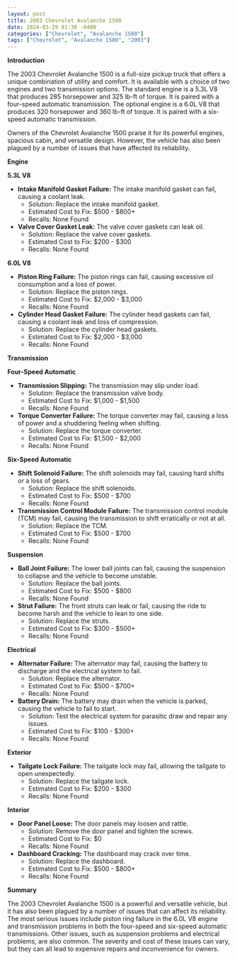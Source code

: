 ```yaml
---
layout: post
title: 2003 Chevrolet Avalanche 1500
date: 2024-03-29 01:38 -0400
categories: ["Chevrolet", "Avalanche 1500"]
tags: ["Chevrolet", "Avalanche 1500", "2003"]
---
```

**Introduction**

The 2003 Chevrolet Avalanche 1500 is a full-size pickup truck that offers a unique combination of utility and comfort. It is available with a choice of two engines and two transmission options. The standard engine is a 5.3L V8 that produces 285 horsepower and 325 lb-ft of torque. It is paired with a four-speed automatic transmission. The optional engine is a 6.0L V8 that produces 320 horsepower and 360 lb-ft of torque. It is paired with a six-speed automatic transmission.

Owners of the Chevrolet Avalanche 1500 praise it for its powerful engines, spacious cabin, and versatile design. However, the vehicle has also been plagued by a number of issues that have affected its reliability.

**Engine**

**5.3L V8**

* **Intake Manifold Gasket Failure:** The intake manifold gasket can fail, causing a coolant leak.
    * Solution: Replace the intake manifold gasket.
    * Estimated Cost to Fix: $500 - $800+
    * Recalls: None Found
* **Valve Cover Gasket Leak:** The valve cover gaskets can leak oil.
    * Solution: Replace the valve cover gaskets.
    * Estimated Cost to Fix: $200 - $300
    * Recalls: None Found

**6.0L V8**

* **Piston Ring Failure:** The piston rings can fail, causing excessive oil consumption and a loss of power.
    * Solution: Replace the piston rings.
    * Estimated Cost to Fix: $2,000 - $3,000
    * Recalls: None Found
* **Cylinder Head Gasket Failure:** The cylinder head gaskets can fail, causing a coolant leak and loss of compression.
    * Solution: Replace the cylinder head gaskets.
    * Estimated Cost to Fix: $2,000 - $3,000
    * Recalls: None Found

**Transmission**

**Four-Speed Automatic**

* **Transmission Slipping:** The transmission may slip under load.
    * Solution: Replace the transmission valve body.
    * Estimated Cost to Fix: $1,000 - $1,500
    * Recalls: None Found
* **Torque Converter Failure:** The torque converter may fail, causing a loss of power and a shuddering feeling when shifting.
    * Solution: Replace the torque converter.
    * Estimated Cost to Fix: $1,500 - $2,000
    * Recalls: None Found

**Six-Speed Automatic**

* **Shift Solenoid Failure:** The shift solenoids may fail, causing hard shifts or a loss of gears.
    * Solution: Replace the shift solenoids.
    * Estimated Cost to Fix: $500 - $700
    * Recalls: None Found
* **Transmission Control Module Failure:** The transmission control module (TCM) may fail, causing the transmission to shift erratically or not at all.
    * Solution: Replace the TCM.
    * Estimated Cost to Fix: $500 - $700
    * Recalls: None Found

**Suspension**

* **Ball Joint Failure:** The lower ball joints can fail, causing the suspension to collapse and the vehicle to become unstable.
    * Solution: Replace the ball joints.
    * Estimated Cost to Fix: $500 - $800
    * Recalls: None Found
* **Strut Failure:** The front struts can leak or fail, causing the ride to become harsh and the vehicle to lean to one side.
    * Solution: Replace the struts.
    * Estimated Cost to Fix: $300 - $500+
    * Recalls: None Found

**Electrical**

* **Alternator Failure:** The alternator may fail, causing the battery to discharge and the electrical system to fail.
    * Solution: Replace the alternator.
    * Estimated Cost to Fix: $500 - $700+
    * Recalls: None Found
* **Battery Drain:** The battery may drain when the vehicle is parked, causing the vehicle to fail to start.
    * Solution: Test the electrical system for parasitic draw and repair any issues.
    * Estimated Cost to Fix: $100 - $300+
    * Recalls: None Found

**Exterior**

* **Tailgate Lock Failure:** The tailgate lock may fail, allowing the tailgate to open unexpectedly.
    * Solution: Replace the tailgate lock.
    * Estimated Cost to Fix: $200 - $300
    * Recalls: None Found

**Interior**

* **Door Panel Loose:** The door panels may loosen and rattle.
    * Solution: Remove the door panel and tighten the screws.
    * Estimated Cost to Fix: $0
    * Recalls: None Found
* **Dashboard Cracking:** The dashboard may crack over time.
    * Solution: Replace the dashboard.
    * Estimated Cost to Fix: $500 - $800+
    * Recalls: None Found

**Summary**

The 2003 Chevrolet Avalanche 1500 is a powerful and versatile vehicle, but it has also been plagued by a number of issues that can affect its reliability. The most serious issues include piston ring failure in the 6.0L V8 engine and transmission problems in both the four-speed and six-speed automatic transmissions. Other issues, such as suspension problems and electrical problems, are also common. The severity and cost of these issues can vary, but they can all lead to expensive repairs and inconvenience for owners.

